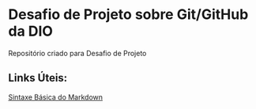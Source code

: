 # Desafio de Projeto sobre Git/GitHub da DIO
Repositório criado para Desafio de Projeto


## Links Úteis:
[Sintaxe Básica do Markdown](https://www.markdown.org/basic-syntax)

